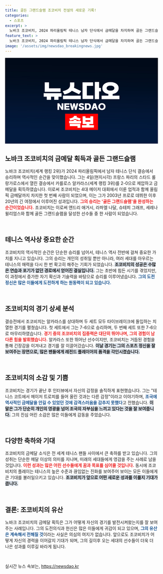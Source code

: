 ```yaml
---
title: 골든 그랜드슬램 조코비치 전설의 새로운 기록!
categories:
  - 스포츠
excerpt: >
  노바크 조코비치, 2024 파리올림픽 테니스 남자 단식에서 금메달을 차지하며 골든 그랜드슬램을 완성했다! 천재 알카라스를 꺾고, 역사의 한 페이지를 새긴 그의 감격적인 순간을 놓치지 마세요!
feature_text: >
  노바크 조코비치, 2024 파리올림픽 테니스 남자 단식에서 금메달을 차지하며 골든 그랜드슬램을 완성했다! 천재 알카라스를 꺾고, 역사의 한 페이지를 새긴 그의 감격적인 순간을 놓치지 마세요!
image: '/assets/img/newsdao_breakingnews.jpg'
---
```


<p><img src="/assets/img/newsdao_breakingnews.jpg" alt="bookingtag 속보" /></p>

<h2 data-ke-size="size26">노바크 조코비치의 금메달 획득과 골든 그랜드슬램</h2>

<p data-ke-size="size16">노바크 조코비치(세계 랭킹 2위)가 2024 파리올림픽에서 남자 테니스 단식 결승에서 승리하며 역사적인 순간을 맞이했습니다. 그는 4일(현지시각) 프랑스 파리의 스타드 롤랑가로스에서 열린 결승에서 카를로스 알카라스(세계 랭킹 3위)를 2-0으로 제압하고 금메달을 획득하였습니다. 이로써 조코비치는 4대 메이저 대회에서 이룬 업적과 함께 올림픽 금메달까지 차지한 첫 번째 사람이 되었으며, 이는 그가 2003년 프로로 데뷔한 이후 20년의 긴 여정에서 이루어진 성과입니다. <b><span style="color: #ee2323;">그의 승리는 '골든 그랜드슬램'을 완성하는 순간이었습니다.</span></b> 조코비치는 이로써 앤드리 애거시, 라파엘 나달, 슈테피 그래프, 세레나 윌리엄스와 함께 골든 그랜드슬램을 달성한 선수들 중 한 사람이 되었습니다.</p>

<p data-ke-size="size16">&nbsp;</p>

<h2 data-ke-size="size26">테니스 역사상 중요한 순간</h2>

<p data-ke-size="size16">조코비치의 역사적인 순간은 단순한 승리를 넘어서, 테니스 역사 전반에 걸쳐 중요한 가치를 지니고 있습니다. 그의 승리는 개인의 성취일 뿐만 아니라, 여러 세대를 아우르는 테니스의 매력을 다시 한 번 확고히 해주는 기회가 되었습니다. <b><span style="background-color: #21538527;">조코비치의 성공은 수많은 연습과 포기가 없던 경로에서 얻어진 결실입니다.</span></b> 그는 초반에 힘든 시기를 겪었지만, 이 과정에서 증가한 자기 확신과 기술력을 바탕으로 승리를 이루어냈습니다. <b><span style="color: #1a5490;">그의 도전정신은 많은 이들에게 도전하게 하는 원동력이 되고 있습니다.</span></b></p>

<p data-ke-size="size16">&nbsp;</p>

<h2 data-ke-size="size26">조코비치의 경기 상세 분석</h2>

<p data-ke-size="size16">결승전에서 조코비치는 알카라스를 상대하며 두 세트 모두 타이브레이크에 돌입하는 치열한 경기를 펼쳤습니다. 첫 세트에서 그는 7-6으로 승리하며, 두 번째 세트 또한 7-6으로 마무리하였습니다. <b><span style="color: #ee2323;">경기 중의 조코비치의 집중력은 대단히 뛰어나며, 그의 경험이 남다른 힘을 발휘했습니다.</span></b> 알카라스 또한 뛰어난 선수이지만, 조코비치는 거듭된 경험을 통해 긴장감을 이겨내고 경기를 잘 이끌어갔습니다. <b><span style="background-color: #21538527;">이날 경기는 그의 스포츠 정신을 잘 보여주는 장면으로, 많은 팬들에게 레전드 플레이어의 품격을 각인시켰습니다.</span></b></p>

<p data-ke-size="size16">&nbsp;</p>

<h2 data-ke-size="size26">조코비치의 소감 및 기쁨</h2>

<p data-ke-size="size16">조코비치는 경기가 끝난 후 인터뷰에서 자신의 감정을 솔직하게 표현했습니다. 그는 "테니스 코트에서 메이저 트로피를 들어 올린 것과는 다른 감정"이라고 이야기하며, <b><span style="color: #1a5490;">조국에 역사적인 금메달을 안길 수 있었던 것에 감격스러움을 감추지 못했다</span></b>고 전했습니다. <b><span style="background-color: #21538527;">이 말은 그가 단순히 개인의 영광을 넘어 조국의 자부심을 느끼고 있다는 것을 잘 보여줍니다.</span></b> 그의 진심 어린 소감은 많은 이들에게 감동을 주었습니다.</p>

<p data-ke-size="size16">&nbsp;</p>

<h2 data-ke-size="size26">다양한 축하와 기대</h2>

<p data-ke-size="size16">조코비치의 금메달 소식은 전 세계 테니스 팬들 사이에서 큰 축하를 받고 있습니다. 그의 성취는 단순한 메달 이상의 의미를 지니며, 미래의 세대들에게 영감을 주는 사례로 남을 것입니다. <b><span style="color: #ee2323;">이런 성과는 많은 어린 선수들에게 꿈과 목표를 심어줄 것입니다.</span></b> 동시에 조코비치의 플레이는 테니스의 높은 수준과 끊임없는 진화를 보여주어 보이는 모든 이들에게 큰 기대를 불러일으키고 있습니다. <b><span style="background-color: #21538527;">조코비치가 앞으로 어떤 새로운 성과를 이룰지 기대가 큽니다.</span></b></p>

<p data-ke-size="size16">&nbsp;</p>

<h2 data-ke-size="size26">결론: 조코비치의 유산</h2>

<p data-ke-size="size16">노바크 조코비치의 금메달 획득은 그가 어떻게 자신의 경기를 발전시켜왔는지를 잘 보여주는 사례입니다. 그의 도전의식과 헌신은 많은 이들에게 귀감이 되고 있으며, <b><span style="color: #1a5490;">그의 유산은 계속해서 전해질 것</span></b>이라는 사실은 의심의 여지가 없습니다. 앞으로도 조코비치가 어떻게 자신의 경력을 이어갈지 기대가 되며, 그의 길이후 오는 세대의 선수들이 더욱 더 나은 성과를 이루길 바라게 됩니다.</p>

<p data-ke-size="size16">&nbsp;</p>
실시간 뉴스 속보는, <a href="https://newsdao.kr" rel="dofollow">https://newsdao.kr</a>


